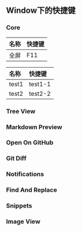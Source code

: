

## Window下的快捷键

### Core
| 名称 | 快捷键  |
| :----| :---- |
| 全屏 | F11 |

| 名称 | 快捷键 |
| :--- | :--- |
| test1 | test1-1 |
| test2 | test2-2 |




### Tree View

### Markdown Preview

### Open On GitHub

### Git Diff

### Notifications

### Find And Replace

### Snippets

### Image View
